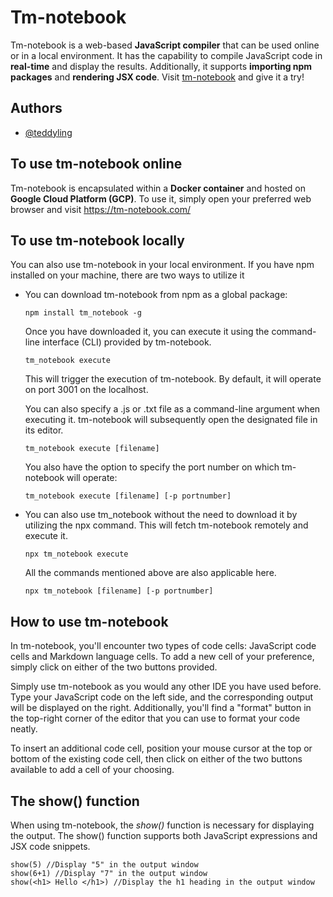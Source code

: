 
# Tm-notebook


Tm-notebook is a web-based **JavaScript compiler** that can be used online or in a local environment. It has the capability to compile JavaScript code in **real-time** and display the results. Additionally, it supports **importing npm packages** and **rendering JSX code**. Visit [tm-notebook](https://tm-notebook.com/) and give it a try!




## Authors

- [@teddyling](https://www.github.com/https://github.com/teddyling)




## To use tm-notebook online

Tm-notebook is encapsulated within a **Docker container** and hosted on **Google Cloud Platform (GCP)**. To use it, simply open your preferred web browser and visit https://tm-notebook.com/



## To use tm-notebook locally

You can also use tm-notebook in your local environment. If you have npm installed on your machine, there are two ways to utilize it

- You can download tm-notebook from npm as a global package:

    ```
    npm install tm_notebook -g
    ```
    Once you have downloaded it, you can execute it using the command-line interface (CLI) provided by tm-notebook.
    ```
    tm_notebook execute 
    ```
    This will trigger the execution of tm-notebook. By default, it will operate on port 3001 on the localhost.

    You can also specify a .js or .txt file as a command-line argument when executing it. tm-notebook will subsequently open the designated file in its editor.

    ```
    tm_notebook execute [filename]
    ```
    You also have the option to specify the port number on which tm-notebook will operate:

    ```
    tm_notebook execute [filename] [-p portnumber]
    ```

- You can also use tm_notebook without the need to download it by utilizing the npx command. This will fetch tm-notebook remotely and execute it.
    ```
    npx tm_notebook execute
    ```

    
    All the commands mentioned above are also applicable here.
    ```
    npx tm_notebook [filename] [-p portnumber]
    ```







## How to use tm-notebook
In tm-notebook, you'll encounter two types of code cells: JavaScript code cells and Markdown language cells. To add a new cell of your preference, simply click on either of the two buttons provided.

Simply use tm-notebook as you would any other IDE you have used before. Type your JavaScript code on the left side, and the corresponding output will be displayed on the right. Additionally, you'll find a "format" button in the top-right corner of the editor that you can use to format your code neatly.

To insert an additional code cell, position your mouse cursor at the top or bottom of the existing code cell, then click on either of the two buttons available to add a cell of your choosing.


## The show() function

When using tm-notebook, the *show()* function is necessary for displaying the output. The show() function supports both JavaScript expressions and JSX code snippets.

```
show(5) //Display "5" in the output window
show(6+1) //Display "7" in the output window
show(<h1> Hello </h1>) //Display the h1 heading in the output window
```



